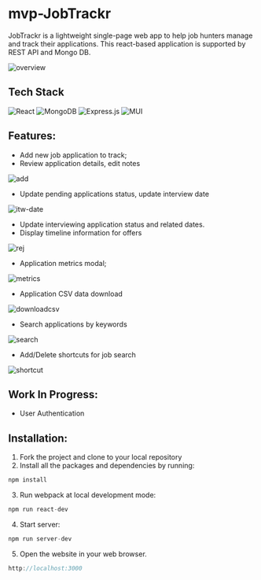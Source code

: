 # mvp-JobTrackr

JobTrackr is a lightweight single-page web app to help job hunters manage and track their applications. This react-based application is supported by REST API and Mongo DB.

![overview](https://user-images.githubusercontent.com/8715043/205561517-20d8faa9-6dad-464e-ae6f-eccbffb9f6f2.png)

## Tech Stack

![React](https://img.shields.io/badge/react-%2320232a.svg?style=for-the-badge&logo=react&logoColor=%2361DAFB)
![MongoDB](https://img.shields.io/badge/MongoDB-%234ea94b.svg?style=for-the-badge&logo=mongodb&logoColor=white)
![Express.js](https://img.shields.io/badge/express.js-%23404d59.svg?style=for-the-badge&logo=express&logoColor=%2361DAFB)
![MUI](https://img.shields.io/badge/MUI-007FFF.svg?style=for-the-badge&logo=MUI&logoColor=white)


## Features:

- Add new job application to track;
- Review application details, edit notes

![add](https://user-images.githubusercontent.com/8715043/205565058-9c5dddf7-664a-4e00-8250-1450114b2039.gif)
- Update pending applications status, update interview date

![itw-date](https://user-images.githubusercontent.com/8715043/205567332-93f5d9d8-d7ac-4002-a2ae-068f79eb0fe1.gif)
- Update interviewing application status and related dates.
- Display timeline information for offers

![rej](https://user-images.githubusercontent.com/8715043/205568923-f200f2d0-3c10-4e60-aaa0-7931dd978cab.gif)
- Application metrics modal;

![metrics](https://user-images.githubusercontent.com/8715043/205573398-df88a2e3-9ac7-4118-a19a-ed51423fb959.gif)
- Application CSV data download

![downloadcsv](https://user-images.githubusercontent.com/8715043/205575434-0b1f53dc-0668-44e3-b3a8-752e906dfe5e.gif)
- Search applications by keywords

![search](https://user-images.githubusercontent.com/8715043/205577478-d4cf1021-7c73-406f-b2ad-3ddb667f0b18.gif)
- Add/Delete shortcuts for job search

![shortcut](https://user-images.githubusercontent.com/8715043/205580153-6393a19a-0c52-4861-b498-afe8ea4389ee.gif)

## Work In Progress:

- User Authentication

## Installation:

1. Fork the project and clone to your local repository
2. Install all the packages and dependencies by running:

```jsx
npm install
```

3. Run webpack at local development mode:

```jsx
npm run react-dev
```

4. Start server:

```jsx
npm run server-dev
```

5. Open the website in your web browser.
```jsx
http://localhost:3000
```
